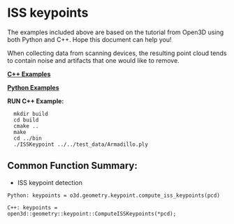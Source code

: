 # ISS keypoints
The examples included above are based on the tutorial from Open3D using both Python and C++. Hope this document can help you! 

When collecting data from scanning devices, the resulting point cloud tends to contain noise and artifacts that one would like to remove.

[**C++ Examples**](https://github.com/LYON-WANG/Learning_Open3D/blob/master/7_ISSKeypoint/src/ISSKeypoint.cpp)

[**Python Examples**](https://github.com/LYON-WANG/Learning_Open3D/blob/master/7_ISSKeypoint/ISSKeypoint.py)

**RUN C++ Example:** 
```
  mkdir build
  cd build
  cmake ..
  make
  cd ../bin
  ./ISSKeypoint ../../test_data/Armadillo.ply 
```

## Common Function Summary:
  - ISS keypoint detection
  ```
  Python: keypoints = o3d.geometry.keypoint.compute_iss_keypoints(pcd)

  C++: keypoints = open3d::geometry::keypoint::ComputeISSKeypoints(*pcd);
  ```
  